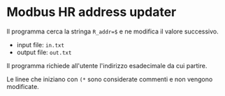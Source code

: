 # Modbus HR address updater

Il programma cerca la stringa `R_addr=$` e ne modifica il valore successivo.

* input file: `in.txt`
* output file: `out.txt`

Il programma richiede all'utente l'indirizzo esadecimale da cui partire.

Le linee che iniziano con `(*` sono considerate commenti e non vengono modificate.
